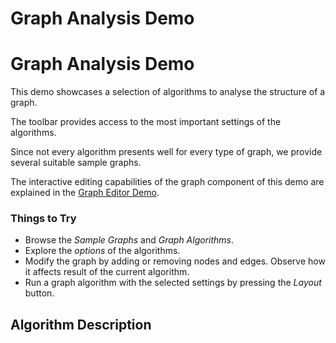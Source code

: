 <!--
 //////////////////////////////////////////////////////////////////////////////
 // @license
 // This file is part of yFiles for HTML 2.6.0.4.
 // Use is subject to license terms.
 //
 // Copyright (c) 2000-2024 by yWorks GmbH, Vor dem Kreuzberg 28,
 // 72070 Tuebingen, Germany. All rights reserved.
 //
 //////////////////////////////////////////////////////////////////////////////
-->
# Graph Analysis Demo

# Graph Analysis Demo

This demo showcases a selection of algorithms to analyse the structure of a graph.

The toolbar provides access to the most important settings of the algorithms.

Since not every algorithm presents well for every type of graph, we provide several suitable sample graphs.

The interactive editing capabilities of the graph component of this demo are explained in the [Graph Editor Demo](../../view/grapheditor/).

### Things to Try

- Browse the _Sample Graphs_ and _Graph Algorithms_.
- Explore the _options_ of the algorithms.
- Modify the graph by adding or removing nodes and edges. Observe how it affects result of the current algorithm.
- Run a graph algorithm with the selected settings by pressing the _Layout_ button.

## Algorithm Description
